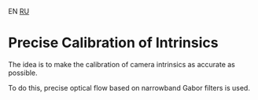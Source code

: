 ﻿EN [RU](README.ru.md)

Precise Calibration of Intrinsics
=================================

The idea is to make the calibration of camera intrinsics as accurate
as possible.

To do this, precise optical flow based on narrowband Gabor filters is used.
